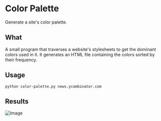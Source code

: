 # Color Palette

Generate a site's color palette. 

## What

A small program that traverses a website's stylesheets to get the dominant colors used in it. It generates an HTML file containing the 
colors sorted by their frequency.

## Usage

    python color-palette.py news.ycombinator.com

## Results

![Image](http://dl.dropbox.com/u/9555677/color-palette.JPG)
